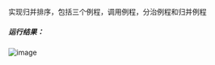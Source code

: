 实现归并排序，包括三个例程，调用例程，分治例程和归并例程  
##### 运行结果：
![image](https://user-images.githubusercontent.com/91459872/139523212-51e191ab-5d83-4d9f-8521-08c5a96abbb9.png)
